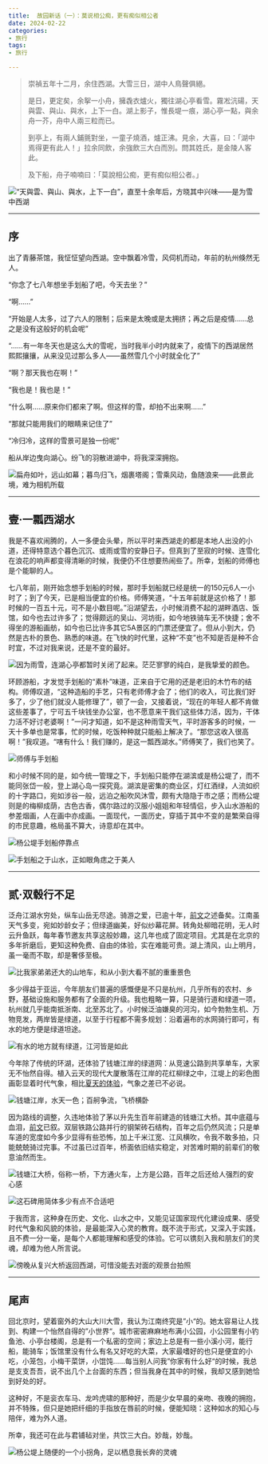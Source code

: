 ```yaml
---
title:  故园新话（一）：莫说相公痴，更有痴似相公者
date: 2024-02-22
categories:
- 旅行
tags:
- 旅行

--- 
```



> 崇禎五年十二月，余住西湖。大雪三日，湖中人鳥聲俱絕。
> 
> 
> 是日，更定矣，余挐一小舟，擁毳衣爐火，獨往湖心亭看雪。霧凇沆碭，天與雲、與山、與水，上下一白。湖上影子，惟長堤一痕，湖心亭一點，與余舟一芥，舟中人兩三粒而已。
> 
> 到亭上，有兩人鋪氈對坐，一童子燒酒，爐正沸。見余，大喜，曰：「湖中焉得更有此人！」拉余同飲，余強飲三大白而別。問其姓氏，是金陵人客此。
> 
> 及下船，舟子喃喃曰：「莫說相公痴，更有痴似相公者。」
> 

![“天與雲、與山、與水，上下一白”，直至十余年后，方晓其中兴味——是为雪中西湖](https://raw.githubusercontent.com/DF-Master/yidapicbed/main/2024/202402/202402HZWL/202402HZWL00.jpg)


---

<!--more-->


## 序

出了青藤茶馆，我怔怔望向西湖。空中飘着冷雪，风伺机而动，年前的杭州倏然无人。

“你念了七八年想坐手划船了吧，今天去坐？”

“啊……”

“开始是人太多，过了六人的限制；后来是太晚或是太拥挤；再之后是疫情……总之是没有这般好的机会呢”

“……有一年冬天也是这么大的雪呢，当时我半小时内就来了，疫情下的西湖居然熙熙攘攘，从来没见过那么多人——虽然雪几个小时就全化了”

“啊？那天我也在啊！”

“我也是！我也是！”

“什么啊……原来你们都来了啊。但这样的雪，却拍不出来啊……”

“那就只能用我们的眼睛来记住了”

“冷归冷，这样的雪景可是独一份呢”

船从岸边曳向湖心。纷飞的羽散进湖中，将我深深拥抱。

![扁舟如叶，远山如幕；暮鸟归飞，烟裹塔阁；雪乘风动，鱼随浪来——此景此境，难为相机所载](https://raw.githubusercontent.com/DF-Master/yidapicbed/main/2024/202402/202402HZWL/202402HZWL01.jpg)



---

## 壹·一瓢西湖水

我是不喜欢闹腾的，人一多便会头晕，所以平时来西湖走的都是本地人出没的小道，还得特意选个暮色沉沉、或雨或雪的安静日子。但真到了至寂的时候、连雪化在浪花的响声都变得清晰的时候，我便仍不住想要热闹些了。所幸，划船的师傅也是个能聊的人。

七八年前，刚开始念想手划船的时候，那时手划船就已经是统一的150元6人一小时了；到了今天，已是相当便宜的价格。师傅笑道，“十五年前就是这价格了！那时候的一百五十元，可不是小数目呢。”沿湖望去，小时候消费不起的湖畔酒店、饭馆，如今也去过许多了；觉得颇远的吴山、河坊街，如今地铁骑车无不快捷；舍不得坐的游船画舫，如今也已比许多其它5A景区的门票还便宜了。但从小到大，仍然是古朴的景色、熟悉的味道。在飞快的时代里，这种“不变”也不知是否是种不合时宜，不过对我来说，还是不变的最好。

![因为雨雪，连湖心亭都暂时关闭了起来。茫茫寥寥的纯白，是我挚爱的颜色。](https://raw.githubusercontent.com/DF-Master/yidapicbed/main/2024/202402/202402HZWL/202402HZWL02.jpg)



环顾游船，才发觉手划船的“素朴”味道，正来自于它用的还是老旧的木竹布的结构。师傅叹道，“这种造船的手艺，只有老师傅才会了；他们的收入，可比我们好多了，少了他们就没人能修理了”，顿了一会，又接着说，“现在的年轻人都不肯做这些差事了，宁可五千块钱坐办公室，也不愿意来干我们这些体力活，因为，干体力活不好讨老婆啊！”一问才知道，如不是这种雨雪天气，平时游客多的时候，一天十多单也是常事，忙的时候，吃饭种种就只能船上解决了。“那您这收入很高啊！”我叹道。“嗐有什么！我们赚的，是这一瓢西湖水。”师傅笑了，我们也笑了。

![师傅与手划船](https://raw.githubusercontent.com/DF-Master/yidapicbed/main/2024/202402/202402HZWL/202402HZWL03.jpg)



和小时候不同的是，如今统一管理之下，手划船只能停在湖滨或是杨公堤了，而不能同张岱一般，登上湖心岛一探究竟。湖滨是密集的商业区，灯红酒绿，人流如织的十字路口，宛如涉谷一般，远泊之船吹风沐雪，颇有大隐隐于市之感；而杨公堤则是的梅柳成荫，古色古香，偶尔路过的汉服小姐姐和年轻情侣，步入山水游船的参差烟画，人在画中亦成画。一面现代，一面历史，穿插于其中不变的是繁荣自得的市民意趣，格局虽不算大，诗意却在其中。

![杨公堤手划船停靠点](https://raw.githubusercontent.com/DF-Master/yidapicbed/main/2024/202402/202402HZWL/202402HZWL04.jpg)



![手划船之于山水，正如眼角痣之于美人](https://raw.githubusercontent.com/DF-Master/yidapicbed/main/2024/202402/202402HZWL/202402HZWL05.jpg)



---

## 贰·双毂行不足

泛舟江湖水穷处，纵车山岳无尽途。骑游之爱，已逾十年，[前文](http://jiangyida.top/2023/08/10/activity/)之述备矣。江南虽天气多变，宛如妙龄女子；但绿道幽美，好似纱幕花屏。转角处柳暗花明，无人时云升鱼跃，每年春节邀友共享这般妙趣，这几年也成了固定项目。尤其是在北京的多年折磨后，更知这种免费、自由的体验，实在难能可贵。湖上清风，山上明月，虽一毫而不取，却是奢侈至极。

![比我家弟弟还大的山地车，和从小到大看不腻的重重景色](https://raw.githubusercontent.com/DF-Master/yidapicbed/main/2024/202402/202402HZWL/202402HZWL06.jpg)



多少得益于亚运，今年朋友们普遍的感慨便是不只是杭州，几乎所有的农村、乡野，基础设施和服务都有了全面的升级。我也粗略一算，只是骑行道和绿道一项，杭州就几乎能南抵浙南、北至苏北了。小时候泛油嫌臭的河沟，如今勃勃生机、万物竞发，两岸皆是绿道，以至于行程都不需多规划：沿着遍布的水网骑行即可，有水的地方便是绿道坦途。

![有水的地方就有绿道，江河皆是如此](https://raw.githubusercontent.com/DF-Master/yidapicbed/main/2024/202402/202402HZWL/202402HZWL07.jpg)



今年除了传统的环湖，还体验了钱塘江岸的绿道网：从竞速公路到共享单车，大家无不怡然自得。植入云天的现代大厦散落在江岸的花红柳绿之中，江堤上的彩色图画彰显着时代气象，相比[夏天的体验](http://jiangyida.top/2023/08/10/202307JPSEA/)，气象之差已不必说。

![钱塘江岸，水天一色；百舸争流，飞桥横卧](https://raw.githubusercontent.com/DF-Master/yidapicbed/main/2024/202402/202402HZWL/202402HZWL08.jpg)



因为路线的调整，久违地体验了茅以升先生百年前建造的钱塘江大桥。其中底蕴与血泪，[前文](http://jiangyida.top/2021/02/25/%E6%B5%B7%E6%B6%8C%E9%93%B6%E4%B8%BA%E9%83%AD%EF%BC%8C%E6%B1%9F%E6%A8%AA%E7%8E%89%E7%B3%BB%E8%85%B0%E2%80%94%E2%80%94%E9%AA%91%E8%A1%8C%E9%92%B1%E6%B1%9F%E6%A1%A5/)已叙。双层铁路公路并行的钢架砖石结构，百年之后仍然风流；只是单车道的宽度如今多少显得有些恐怖，加上千米江宽、江风横吹，令我不敢多拍，只能兢兢骑过完事。不过虽已过百年，桥面依旧结实稳定，对苦难时期的前辈们的敬意油然而生。

![钱塘江大桥，俗称一桥，下方通火车，上方是公路，百年之后还给人强烈的安心感](https://raw.githubusercontent.com/DF-Master/yidapicbed/main/2024/202402/202402HZWL/202402HZWL09.jpg)



![这石碑用简体多少有点不合适吧](https://raw.githubusercontent.com/DF-Master/yidapicbed/main/2024/202402/202402HZWL/202402HZWL10.jpg)



于我而言，这种身在历史、文化、山水之中，又能见证国家现代化建设成果、感受时代气象和风貌的体验，是最能深入心灵的教育。既不流于形式，又深入于实践，且不费一分一毫，是每个人都能理解和感受的体验。它可以镌刻入我和朋友们的灵魂，却难为他人所言说。

![傍晚从复兴大桥返回西湖，可惜没能去对面的观景台拍照](https://raw.githubusercontent.com/DF-Master/yidapicbed/main/2024/202402/202402HZWL/202402HZWL11.jpg)



---

## 尾声

回北京时，望着窗外的大山大川大雪，我认为江南终究是”小“的。她太容易让人找到、构建一个怡然自得的”小世界“。城市密密麻麻地布满小公园，小公园里有小钓鱼池、小亭台楼阁，总是有一个私密的空间；家边上总是有一些小溪小河，能行船，能骑车；饭馆里没有什么有名又好吃的大菜，大家最嗜好的也只是便宜的小吃，小笼包，小梅干菜饼，小馄饨……每当别人问我”你家有什么好“的时候，我总是支支吾吾，说不出几个上台面的东西；但当我身在其中的时候，我却又感到她恰到好处的好。

这种好，不是衮衣车马、龙吟虎啸的那种好，而是少女早晨的亲吻、夜晚的拥抱，并不特殊，但只是她把纤细的手指放在唇前的时候，便能知晓：这种如水的知心与陪伴，难为外人道。

所幸，我还可在此与君铺毡对坐，共饮三大白。妙哉，妙哉。

![杨公堤上随便的一个小拐角，足以栖息我长奔的灵魂](https://raw.githubusercontent.com/DF-Master/yidapicbed/main/2024/202402/202402HZWL/202402HZWL12.jpg)

